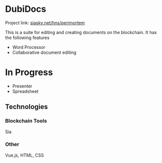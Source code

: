 # DubiDocs

Project link: [siasky.net/hns/perimortem](https://siasky.net/hns/perimortem/)

This is a suite for editing and creating documents on the blockchain.
It has the following features
- Word Processor
- Collaborative document editing

# In Progress
- Presenter
- Spreadsheet

## Technologies
### Blockchain Tools
Sia
### Other
Vue.js, HTML, CSS
